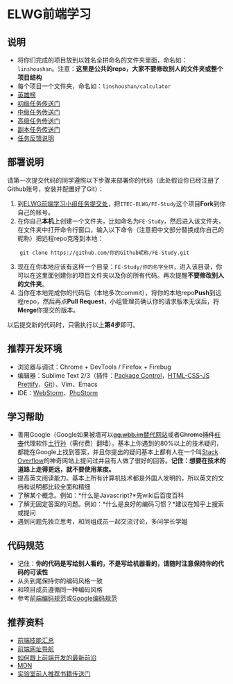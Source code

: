 ELWG前端学习
=====

## 说明

* 将你们完成的项目放到以姓名全拼命名的文件夹里面，命名如：`linshoushan`。注意：**这里是公共的repo，大家不要修改别人的文件夹或整个项目结构**
* 每个项目一个文件夹，命名如：`linshoushan/calculator`
* [英雄榜](https://github.com/MHWGO520/FE-Study/blob/master/hero.md)
* [初级任务传送门](https://github.com/MHWGO520/FE-Study/blob/master/tasks-primary.md)
* [中级任务传送门](https://github.com/MHWGO520/FE-Study/blob/master/tasks-intermediate.md)
* [高级任务传送门](https://github.com/MHWGO520/FE-Study/blob/master/tasks-advanced.md)
* [副本任务传送门](https://github.com/ITEC-ELWG/FE-Study/blob/master/tasks-boss.md)
* [任务反馈说明](https://github.com/ITEC-ELWG/FE-Study/blob/master/feedback.md)

## 部署说明

请第一次提交代码的同学遵照以下步骤来部署你的代码（此处假设你已经注册了Github账号，安装并配置好了Git）：

1. 到[ELWG前端学习小组任务提交处][]，把`ITEC-ELWG/FE-Study`这个项目**Fork**到你自己的账号。
2. 在你自己**本机**上创建一个文件夹，比如命名为`FE-Study`，然后进入该文件夹，在文件夹中打开命令行窗口，输入以下命令（注意把中文部分替换成你自己的昵称）把远程repo克隆到本地：

```    
    git clone https://github.com/你的Github昵称/FE-Study.git
```

3. 现在在你本地应该有这样一个目录：`FE-Study/你的名字全拼`，进入该目录，你可以在这里面创建你的项目文件夹以及你的所有代码。再次提醒**不要修改别人的文件夹**。
4. 当你在本地完成你的代码后（本地多次commit），将你的本地repo**Push**到远程repo，然后再点**Pull Request**，小组管理员确认你的请求版本无误后，将**Merge**你提交的版本。

以后提交新的代码时，只需执行以上**第4步**即可。

## 推荐开发环境

* 浏览器与调试：Chrome + DevTools / Firefox + Firebug
* 编辑器：Sublime Text 2/3（插件：[Package Control][]，[HTML-CSS-JS Prettify][]，[Git][]）、Vim、Emacs
* IDE：[WebStorm][]、[PhpStorm][]

## 学习帮助

* 善用Google（Google如果被墙可以~~[gg.wbb.im][]~~[替代网站][]或者~~Chrome插件[红杏][]~~代理软件[土行孙][]（需付费）翻墙）。基本上你遇到的80%以上的技术疑问，都能在Google上找到答案，并且你提出的疑问基本上都有人在一个叫[Stack Overflow][]的神奇网站上提问过并且有人做了很好的回答。**记住：想要在技术的道路上走得更远，就不要使用某度。**
* 提高英文阅读能力。基本上所有计算机技术都是外国人发明的，所以英文的文档和说明都比较全面和精细
* 了解某个概念。例如：*什么是Javascript?*先wiki后百度百科
* 了解无固定答案的问题。例如：*什么是良好的编码习惯？*建议在知乎上搜索或提问
* 遇到问题先独立思考，和同组成员一起交流讨论，多问学长学姐

## 代码规范

* 记住：**你的代码是写给别人看的，不是写给机器看的，请随时注意保持你的代码的可读性**
* 从头到尾保持你的编码风格一致
* 和项目成员遵循同一种编码风格
* 参考[前端编码规范](https://github.com/ecomfe/spec)或[Google编码规范][]

## 推荐资料


* [前端技能汇总](https://github.com/JacksonTian/fks)
* [前端网址导航](http://www.whycss.com/)
* [如何跟上前端开发的最新前沿](https://uptodate.frontendrescue.org/zh/)
* [MDN](https://developer.mozilla.org/zh-CN/docs/Web)
* [实验室前人推荐书籍传送门](https://github.com/MHWGO520/FE-Study/blob/master/recommended-books.md)

[Package Control]: https://sublime.wbond.net/installation
[HTML-CSS-JS Prettify]: https://github.com/victorporof/Sublime-HTMLPrettify
[Git]: https://sublime.wbond.net/packages/Git
[WebStorm]: https://www.jetbrains.com/webstorm/
[PhpStorm]: https://www.jetbrains.com/phpstorm/
[gg.wbb.im]: http://gg.wbb.im
[替代网站]: https://search.disconnect.me/searchTerms/
[红杏]: http://honx.in/i/VHbK8M6vDwU_Jlvu
[土行孙]: https://txs.li/share/71bad3um
[通天塔]: http://tmd123.com
[Stack Overflow]: http://stackoverflow.com/
[Google编码规范]: https://code.google.com/p/google-styleguide/
[ELWG前端学习小组任务提交处]: https://github.com/MHWGO520/FE-Study
